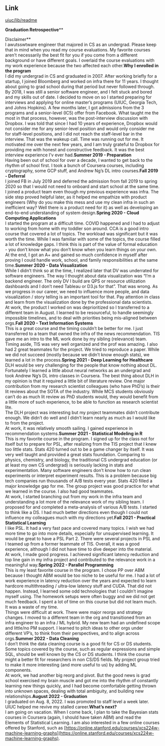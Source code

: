 ## Link

[uiuc/lib/readme](uiuc/lib/readme.md) 

**Graduation Retrospective****

Disclaimer**  
I awutsswtware engineer that majored in CS as an undergrad. Please keep that in mind when you read my course evaluations. My favorite courses aren’t necessarily the best fit for you if you come from a different background or have different goals. I overlaid the course evaluations with my work experience because the two affected each other.**Why I enrolled in the program**  
I did my undergrad in CS and graduated in 2007. After working briefly for a startup, I joined Bloomberg and worked on infra there for 11 years. I thought about going to grad school during that period but never followed through. By 2018, I was still a senior software engineer, and I felt stuck and bored and my skills out of date. I decided to move on so I started preparing for interviews and applying for online master’s programs (UIUC, Georgia Tech, and Johns Hopkins). A few months later, I got admissions from the 3 programs and a senior-level (IC5) offer from Facebook. What taught me the most in that process, however, was the post-interview discussion with Dropbox. I was told that since I had 10 years of experience, Dropbox would not consider me for any senior-level position and would only consider me for staff-level positions, and I did not reach the staff-level bar in the interview. That was the wakeup call. Time was running out for me. It motivated me over the next few years, and I am truly grateful to Dropbox for providing me with honest and constructive feedback. It was the best interview experience I’v ever had.**Summer 2019 - Preparation**  
Having been out of school for over a decade, I wanted to get back to the rhythm of school first. I took a bunch of Coursera courses, including cryptography, some GCP stuff, and Andrew Ng’s DL intro courses.**Fall 2019 - Deferral**  
I joined FB in July 2019 and deferred the admission from fall 2019 to spring 2020 so that I would not need to onboard and start school at the same time. I joined a product team even though my previous experience was infra. The side step proved helpful later, as it helped me empathize with product engineers (Why do you make this mess and use my clean infra in such an inefficient way? Well there is a product need for it) as well as developing an end-to-end understanding of system design.**Spring 2020 - Cloud Computing Applications**  
I started the program at a difficult time. COVID happened and I had to adjust to working from home with my toddler son around. CCA is a good intro course that covered a lot of topics. The workload was significant but it was worth the time. While I was familiar with some of the topics, the course filled a lot of knowledge gaps. I think this is part of the value of formal education - you don’t know what you don’t know when you learn things on your own. At the end, I got an A+ and gained so much confidence in myself after proving I could handle work, school, and family responsibilities at the same time.**Summer 2020 - Data Visualization**  
While I didn’t think so at the time, I realized later that DV was underrated for software engineers. The way I thought about data visualization was “I’m a backend engineer. The only DV I build are QPS or resource utilization dashboards and I don’t need Tableau or D3.js for that”. That was wrong. As we progress in our career, we need to influence more people, and data visualization / story telling is an important tool for that. Pay attention in class and learn from the visualization done by the professional data scientists.  
At work, the product I worked on was deprioritized so I transferred to a different team in August. I learned to be resourceful, to handle seemingly impossible timelines, and to deal with priorities being mis-aligned between orgs.**Fall 2020 - Text Information Systems**  
This is a great course and the timing couldn’t be better for me. I just transferred to a team that owned the infra of the news recommendation. TIS gave me an intro to the ML work done by my sibling (relevance) team. Timing aside, TIS was very well organized and the prof was amazing. I also had 2 great teammates for the project. We tried to reproduce a paper. While we did not succeed (mostly because we didn’t know enough stats), we learned a lot in the process.**Spring 2021 - Deep Learning for Healthcare**  
DLH would be very challenging for the people that know nothing about DL. Fortunately I learned a little about neural networks as an undergrad and took Andrew Ng’s DL intro classes in Coursera. The best thing about DLH in my opinion is that it required a little bit of literature review. One major contribution from my research scientist colleagues (who have PhD’s) is their lit reviews about the SOTA of the industry. While MCS students obviously can’t do as much lit review as PhD students would, they would benefit from a little more of such experience, to be able to function as research scientist lite.  
The DLH project was interesting but my project teammates didn’t contribute enough. We didn’t do well and I didn’t learn nearly as much as I would like to from the project.  
At work, it was relatively smooth sailing. I gained experience in recommendation systems.**Summer 2021 - Statistical Modeling in R**  
This is my favorite course in the program. I signed up for the class not for itself but to prepare for PSL, after realizing from the TIS project that I knew too little stats. Stats 420 turned out to be a game changer by itself. It was very well taught and provided a great stats foundation. Comparing to physics, chemistry, and biology, the traditional CS undergrad education (or at least my own CS undergrad) is seriously lacking in stats and experimentation. Many software engineers don’t know how to run clean experiments or interpret experiment results. This is a problem because big tech companies run thousands of A/B tests every year. Stats 420 filled a major knowledge gap for me. The group project was good practice for what we learned in the course. I also had good teammates.  
At work, I started branching out from my work in the infra team and understanding a lot more of the relevance work of my sibling team. I proposed for and completed a meta-analysis of various A/B tests. I started to think like a DS. I had much better directions even though I could not influence my colleagues much with my directions yet.**Fall 2021 - Practical Statistical Learning**  
I like PSL. It had a very fast pace and covered many topics. I wish we had more time to go into more details, especially for unsupervised learning. It would be great to have a PSL Part 2. There were several projects in PSL and I teamed up from a former teammate of TIS. Overall, it was a good experience, although I did not have time to dive deeper into the material.  
At work, I made good progress. I achieved significant latency reduction and top line gain in my infra project and contributed to the relevance work in a meaningful way.**Spring 2022 - Parallel Programming**  
This is my least favorite course in the program. I chose PP over ABM because I thought ABM would be too niche to be useful for me. I had a lot of work experience in latency reduction over the years and expected to learn hardcore multithreading / ultra-low latency stuff and CUDA. That did not happen. Instead, I learned some odd technologies that I couldn’t imagine myself using. The homework setups were often buggy and we did not get much feedback. I spent a lot of time on this course but did not learn much. It was a waste of my time.  
Things were difficult at work. There were major reorgs and strategy changes. I moved to a different team in the org and transitioned from an infra engineer to an infra / ML hybrid. My new team had an undefined scope and little/no PM support. I learned to pitch ideas to other orgs under different VP’s, to think from their perspectives, and to align across orgs.**Summer 2022 - Data Cleaning**  
I don’t think the data cleaning course is a good fit for CS or DS students. Some topics covered by the course, such as regular expressions and simple SQL, should be well known by the CS or DS students. I think the course might a better fit for researchers in non CS/DS fields. My project group tried to make it more interesting (and more useful to us) by adding ML components.  
At work, we had another big reorg and pivot. But the good news is grad school exercised my brain muscle and got me into the rhythm of constantly learning new things quickly, and I had become comfortable getting thrown into unknown spaces, dealing with total ambiguity, and building new relationships.**August 2022 - Graduation**  
I graduated on Aug. 8, 2022. I was promoted to staff level a week later. UIUC helped me revive my stalled career.**What’s next?**  
I am going on vacation. When I come back, I plan to take the Bayesian stats courses in Coursera (again, I should have taken ABM) and read the Elements of Statistical Learning. I am also interested in a few online courses offered by Stanford, such as [https://online.stanford.edu/courses/xcs224w-machine-learning-graphs](https://online.stanford.edu/courses/xcs224w-machine-learning-graphs).
